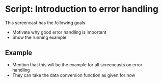 # Script: Introduction to error handling

This screencast has the following goals

- Motivate why good error handling is important
- Show the running example

## Example

- Mention that this will be the example for all screencasts on error handling
- They can take the data conversion function as given for now
